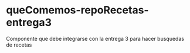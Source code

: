 # queComemos-repoRecetas-entrega3
Componente que debe integrarse con la entrega 3 para hacer busquedas de recetas
